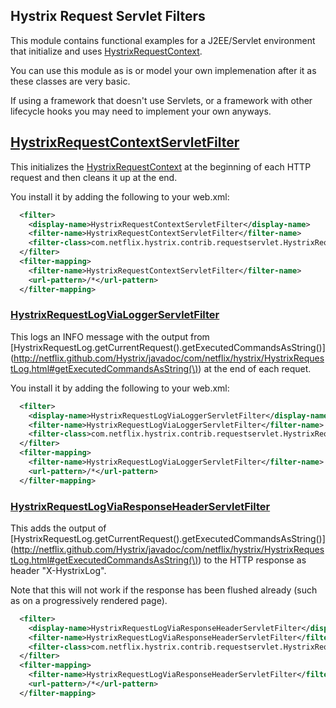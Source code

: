 ## Hystrix Request Servlet Filters

This module contains functional examples for a J2EE/Servlet environment that initialize and uses  [HystrixRequestContext](../hystrix-core/src/main/java/com/netflix/hystrix/strategy/concurrency/HystrixRequestContext.java).

You can use this module as is or model your own implemenation after it as these classes are very basic.

If using a framework that doesn't use Servlets, or a framework with other lifecycle hooks you may need to implement your own anyways.

## [HystrixRequestContextServletFilter](hystrix-request-servlet/src/main/java/com/netflix/hystrix/contrib/requestservlet/HystrixRequestContextServletFilter.java)

This initializes the [HystrixRequestContext](../hystrix-core/src/main/java/com/netflix/hystrix/strategy/concurrency/HystrixRequestContext.java) at the beginning of each HTTP request and then cleans it up at the end.

You install it by adding the following to your web.xml:

```xml
  <filter>
    <display-name>HystrixRequestContextServletFilter</display-name>
    <filter-name>HystrixRequestContextServletFilter</filter-name>
    <filter-class>com.netflix.hystrix.contrib.requestservlet.HystrixRequestContextServletFilter</filter-class>
  </filter>
  <filter-mapping>
    <filter-name>HystrixRequestContextServletFilter</filter-name>
    <url-pattern>/*</url-pattern>
  </filter-mapping>
```

### [HystrixRequestLogViaLoggerServletFilter](hystrix-request-servlet/src/main/java/com/netflix/hystrix/contrib/requestservlet/HystrixRequestLogViaLoggerServletFilter.java)

This logs an INFO message with the output from [HystrixRequestLog.getCurrentRequest().getExecutedCommandsAsString()](http://netflix.github.com/Hystrix/javadoc/com/netflix/hystrix/HystrixRequestLog.html#getExecutedCommandsAsString(\)) at the end of each requet.

You install it by adding the following to your web.xml:

```xml
  <filter>
    <display-name>HystrixRequestLogViaLoggerServletFilter</display-name>
    <filter-name>HystrixRequestLogViaLoggerServletFilter</filter-name>
    <filter-class>com.netflix.hystrix.contrib.requestservlet.HystrixRequestLogViaLoggerServletFilter</filter-class>
  </filter>
  <filter-mapping>
    <filter-name>HystrixRequestLogViaLoggerServletFilter</filter-name>
    <url-pattern>/*</url-pattern>
  </filter-mapping>
```


### [HystrixRequestLogViaResponseHeaderServletFilter](hystrix-request-servlet/src/main/java/com/netflix/hystrix/contrib/requestservlet/HystrixRequestLogViaResponseHeaderServletFilter.java)

This adds the output of [HystrixRequestLog.getCurrentRequest().getExecutedCommandsAsString()](http://netflix.github.com/Hystrix/javadoc/com/netflix/hystrix/HystrixRequestLog.html#getExecutedCommandsAsString(\)) to the HTTP response as header "X-HystrixLog".

Note that this will not work if the response has been flushed already (such as on a progressively rendered page).

```xml
  <filter>
    <display-name>HystrixRequestLogViaResponseHeaderServletFilter</display-name>
    <filter-name>HystrixRequestLogViaResponseHeaderServletFilter</filter-name>
    <filter-class>com.netflix.hystrix.contrib.requestservlet.HystrixRequestLogViaResponseHeaderServletFilter</filter-class>
  </filter>
  <filter-mapping>
    <filter-name>HystrixRequestLogViaResponseHeaderServletFilter</filter-name>
    <url-pattern>/*</url-pattern>
  </filter-mapping>
```

